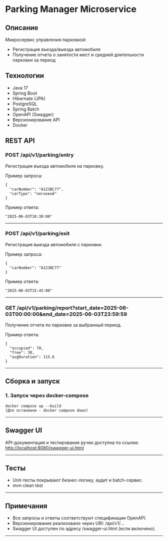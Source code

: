 # Parking Manager Microservice

## Описание

Микросервис управления парковкой:
- Регистрация въезда/выезда автомобиля
- Получение отчета о занятости мест и средней длительности парковки за период

## Технологии

- Java 17
- Spring Boot
- Hibernate (JPA)
- PostgreSQL
- Spring Batch
- OpenAPI (Swagger)
- Версионирование API
- Docker

## REST API

### POST /api/v1/parking/entry
Регистрация въезда автомобиля на парковку.

Пример запроса:

    {
      "carNumber": "A123BC77",
      "carType": "легковой"
    }

Пример ответа:

    "2025-06-03T10:30:00"

---

### POST /api/v1/parking/exit
Регистрация выезда автомобиля с парковки.

Пример запроса:

    {
      "carNumber": "A123BC77"
    }

Пример ответа:

    "2025-06-03T15:45:00"

---

### GET /api/v1/parking/report?start_date=2025-06-03T00:00:00&end_date=2025-06-03T23:59:59
Получение отчета по парковке за выбранный период.

Пример ответа:

    {
      "occupied": 70,
      "free": 30,
      "avgDuration": 115.6
    }

---

## Сборка и запуск

### 1. Запуск через docker-compose

    docker compose up --build
    (Для остановки - docker compose down)

---

## Swagger UI

API-документация и тестирование ручек доступна по ссылке:  
[http://localhost:8080/swagger-ui.html](http://localhost:8080/swagger-ui.html)

---

## Тесты

- Unit-тесты покрывают бизнес-логику, аудит и batch-сервис.
- mvn clean test

---

## Примечания

- Все запросы и ответы соответствуют спецификации OpenAPI.
- Версионирование реализовано через URI: /api/v1/...
- Swagger UI доступен по адресу /swagger-ui.html (если включено).

---